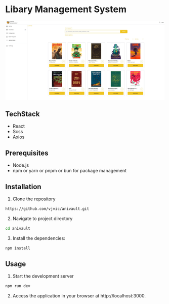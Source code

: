 # Libary Management System

![Screenshot of the Project](public/library-management-system.jpg)

## TechStack

- React
- Scss
- Axios

## Prerequisites

- Node.js
- npm or yarn or pnpm or bun for package management

## Installation

1. Clone the repository

```bash
https://github.com/vjvic/anivault.git

```

2.  Navigate to project directory

```bash
cd anivault

```

3. Install the dependencies:

```bash
npm install

```

## Usage

1. Start the development server

```bash
npm run dev

```

2. Access the application in your browser at http://localhost:3000.
